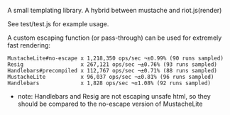 A small templating library. A hybrid between mustache and riot.js(render)

See test/test.js for example usage.

A custom escaping function (or pass-through) can be used for extremely fast rendering:

```
MustacheLite#no-escape x 1,218,350 ops/sec ¬±0.99% (90 runs sampled)
Resig                  x 267,121 ops/sec ¬±0.76% (93 runs sampled)
Handlebars#precompiled x 112,767 ops/sec ¬±0.71% (88 runs sampled)
MustacheLite           x 96,037 ops/sec ¬±0.81% (96 runs sampled)
Handlebars             x 1,828 ops/sec ¬±1.08% (92 runs sampled)
```

- note: Handlebars and Resig are not escaping unsafe html, so they should be compared to the no-escape version of MustacheLite
